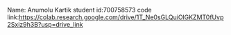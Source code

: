 Name: Anumolu Kartik student id:700758573
code link:https://colab.research.google.com/drive/1T_Ne0sGLQuiOlGKZMT0fUvp2Sxiz9h3B?usp=drive_link
